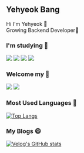 ## Yehyeok Bang
 Hi I'm Yehyeok 👋</br>
 Growing Backend Developer🌱
 
<h3>I'm studying 📖</h3>
<div style="display:inline">
<img src="https://img.shields.io/badge/Java-007396?style=for-the-badge&logo=OpenJDK&logoColor=white"/> 
<img src="https://img.shields.io/badge/spring-6DB33F?style=for-the-badge&logo=spring&logoColor=white"> <img src="https://img.shields.io/badge/springboot-6DB33F?style=for-the-badge&logo=springboot&logoColor=white"> <img src="https://img.shields.io/badge/mysql-4479A1?style=for-the-badge&logo=mysql&logoColor=white"> <br />
</div>

<h3>Welcome my 🙌</h3>
<a href="https://velog.io/@hyeok_1212" target="_blank"><img src="https://img.shields.io/badge/velog-99FFCC?style=for-the-badge&logo=VELOG&logoColor=003300"/></a>
<a href="mailto:qkddpgur318@gmail.com"><img src="https://img.shields.io/badge/Gmail-D0A9F5?style=for-the-badge&logo=Gmail&logoColor=white&link=mailto:wonjongah@gmail.com"/></a>

<!--<h3>Algorithm ✏️</h3>
 
[![Solved.ac Profile](http://mazassumnida.wtf/api/generate_badge?boj=aksk333)](https://solved.ac/aksk333) -->

<!-- <h3>GitHub stats :seedling:</h3>

![YehyeokBang's GitHub stats](https://github-readme-stats.vercel.app/api?username=YehyeokBang&show_icons=true&theme=gruvbox)
-->
<h3>Most Used Languages 🥇</h3>

[![Top Langs](https://github-readme-stats.vercel.app/api/top-langs/?username=YehyeokBang&layout=compact&theme=dark)](https://github.com/jogilsang/jogilsang)  

<h3>My Blogs 😄</h3>

[![Velog's GitHub stats](https://velog-readme-stats.vercel.app/api/list?name=hyeok_1212)](https://velog.io/@hyeok_1212) 
